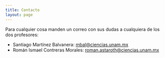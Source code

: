 ```yaml
---
title: Contacto
layout: page
---
```


Para cualquier cosa manden un correo con sus dudas a cualquiera de los dos profesores:

*   Santiago Martínez Balvanera: [mbal@ciencias.unam.mx](mailto:mbal@ciencias.unam.mx)
*   Román Ismael Contreras Morales: [roman.astaroth@ciencias.unam.mx](mailto:roman.contreras@ciencias.unam.mx)